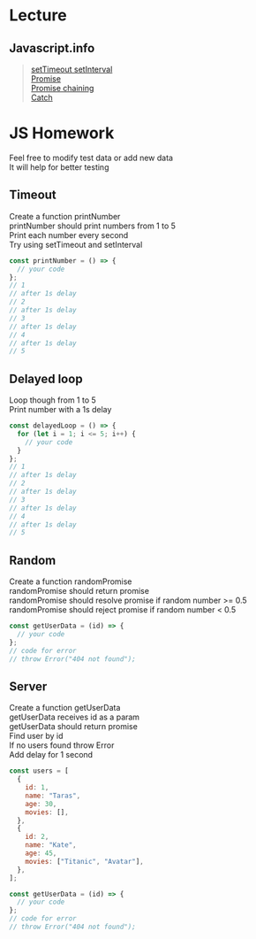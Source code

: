 # Lecture

## Javascript.info

> [setTimeout setInterval](https://uk.javascript.info/settimeout-setinterval)  
> [Promise](https://uk.javascript.info/promise-basics)  
> [Promise chaining](https://uk.javascript.info/promise-chaining)  
> [Catch](https://uk.javascript.info/promise-error-handling)

# JS Homework

Feel free to modify test data or add new data  
It will help for better testing

## Timeout

Create a function printNumber  
printNumber should print numbers from 1 to 5  
Print each number every second  
Try using setTimeout and setInterval

```javascript
const printNumber = () => {
  // your code
};
// 1
// after 1s delay
// 2
// after 1s delay
// 3
// after 1s delay
// 4
// after 1s delay
// 5
```

## Delayed loop

Loop though from 1 to 5  
Print number with a 1s delay

```javascript
const delayedLoop = () => {
  for (let i = 1; i <= 5; i++) {
    // your code
  }
};
// 1
// after 1s delay
// 2
// after 1s delay
// 3
// after 1s delay
// 4
// after 1s delay
// 5
```

## Random

Create a function randomPromise  
randomPromise should return promise  
randomPromise should resolve promise if random number >= 0.5  
randomPromise should reject promise if random number < 0.5

```javascript
const getUserData = (id) => {
  // your code
};
// code for error
// throw Error("404 not found");
```

## Server

Create a function getUserData  
getUserData receives id as a param  
getUserData should return promise  
Find user by id  
If no users found throw Error  
Add delay for 1 second

```javascript
const users = [
  {
    id: 1,
    name: "Taras",
    age: 30,
    movies: [],
  },
  {
    id: 2,
    name: "Kate",
    age: 45,
    movies: ["Titanic", "Avatar"],
  },
];

const getUserData = (id) => {
  // your code
};
// code for error
// throw Error("404 not found");
```
